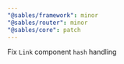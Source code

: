 ```yaml
---
"@sables/framework": minor
"@sables/router": minor
"@sables/core": patch
---
```


Fix `Link` component `hash` handling
